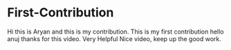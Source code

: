 # First-Contribution
Hi this is Aryan and this is my contribution.
This is my first contribution
hello anuj thanks for this video. Very Helpful
Nice video, keep up the good work.
